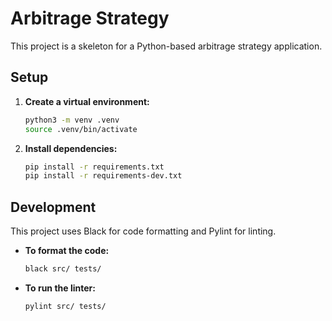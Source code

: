 # Arbitrage Strategy

This project is a skeleton for a Python-based arbitrage strategy application.

## Setup

1.  **Create a virtual environment:**

    ```bash
    python3 -m venv .venv
    source .venv/bin/activate
    ```

2.  **Install dependencies:**

    ```bash
    pip install -r requirements.txt
    pip install -r requirements-dev.txt
    ```

## Development

This project uses Black for code formatting and Pylint for linting.

*   **To format the code:**

    ```bash
    black src/ tests/
    ```

*   **To run the linter:**

    ```bash
    pylint src/ tests/
    ```
